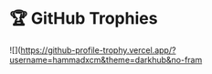 # 🏆 GitHub Trophies
![](https://github-profile-trophy.vercel.app/?username=hammadxcm&theme=darkhub&no-fram